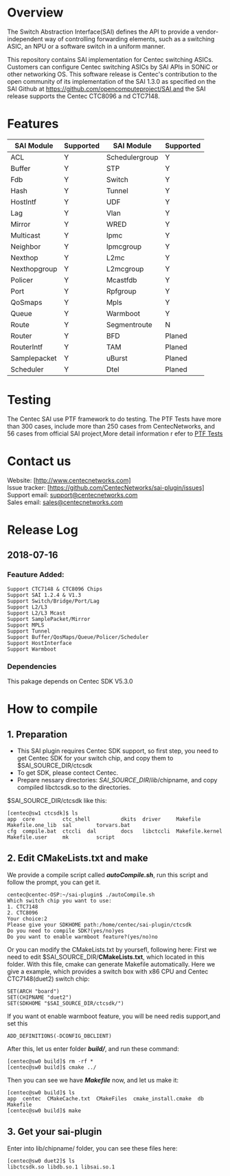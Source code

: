 # Overview
   The Switch Abstraction Interface(SAI) defines the API to provide a vendor-independent way of controlling forwarding elements, such as a switching ASIC, an NPU or a software switch in a uniform manner.

   This repository contains SAI implementation for Centec switching ASICs. Customers can configure Centec switching ASICs by SAI APIs in SONiC or other networking OS. This software release is Centec's
 contribution to the open community of its implementation of the SAI 1.3.0 as specified on the SAI Github at https://github.com/opencomputeproject/SAI,and the SAI release supports the Centec CTC8096 a
nd CTC7148.

# Features
| SAI Module     | Supported   | SAI Module     | Supported   |
|----------------|-------------|----------------|-------------|
| ACL            |     Y       | Schedulergroup |     Y       |
| Buffer         |     Y       | STP            |     Y       |
| Fdb            |     Y       | Switch         |     Y       |
| Hash           |     Y       | Tunnel         |     Y       |
| HostIntf       |     Y       | UDF            |     Y       |
| Lag            |     Y       | Vlan           |     Y       |
| Mirror         |     Y       | WRED           |     Y       |
| Multicast      |     Y       | Ipmc           |     Y       |
| Neighbor       |     Y       | Ipmcgroup      |     Y       |
| Nexthop        |     Y       | L2mc           |     Y       |
| Nexthopgroup   |     Y       | L2mcgroup      |     Y       |
| Policer        |     Y       | Mcastfdb       |     Y       |
| Port           |     Y       | Rpfgroup       |     Y       |
| QoSmaps        |     Y       | Mpls           |     Y       |
| Queue          |     Y       | Warmboot       |     Y       |
| Route          |     Y       | Segmentroute   |     N       |
| Router         |     Y       | BFD            |     Planed  |
| RouterIntf     |     Y       | TAM            |     Planed  |
| Samplepacket   |     Y       | uBurst         |     Planed  |
| Scheduler      |     Y       | Dtel           |     Planed  |

# Testing
The Centec SAI use PTF framework to do testing. The PTF Tests have more than 300 cases, include more than 250 cases from CentecNetworks, and 56 cases from official SAI project,More detail information r
efer to [PTF Tests](https://github.com/CentecNetworks/sai-plugin/wiki/PTF-Tests)

# Contact us

Website: [http://www.centecnetworks.com]<BR>
Issue tracker: [https://github.com/CentecNetworks/sai-plugin/issues]<BR>
Support email: support@centecnetworks.com<BR>
Sales email: sales@centecnetworks.com<BR>

# Release Log
## 2018-07-16
### Feauture Added:
    Support CTC7148 & CTC8096 Chips
    Support SAI 1.2.4 & V1.3
    Support Switch/Bridge/Port/Lag
    Support L2/L3
    Support L2/L3 Mcast
    Support SamplePacket/Mirror
    Support MPLS
    Support Tunnel
    Support Buffer/QosMaps/Queue/Policer/Scheduler
    Support HostInterface
    Support Warmboot
### Dependencies
 This pakage depends on Centec SDK V5.3.0

# How to compile

## 1. Preparation
- This SAI plugin requires Centec SDK support, so first step, you need to get Centec SDK for your switch chip, and copy them to $SAI\_SOURCE\_DIR/ctcsdk
- To get SDK, please contect Centec.
- Prepare nessary directories: $SAI\_SOURCE\_DIR/lib/$chipname, and copy compiled libctcsdk.so to the directories.

$SAI\_SOURCE\_DIR/ctcsdk like this:

    [centec@sw1 ctcsdk]$ ls
    app  core         ctc_shell          dkits  driver     Makefile         Makefile.one_lib  sal        torvars.bat
    cfg  compile.bat  ctccli  dal        docs   libctccli  Makefile.kernel  Makefile.user     mk         script

## 2. Edit CMakeLists.txt and make
We provide a compile script called ***autoCompile.sh***, run this script and follow the prompt, you can get it.

    centec@centec-OSP:~/sai-plugin$ ./autoCompile.sh 
    Which switch chip you want to use:
    1. CTC7148
    2. CTC8096
    Your choice:2
    Please give your SDKHOME path:/home/centec/sai-plugin/ctcsdk
    Do you need to compile SDK?(yes/no)yes
    Do you want to enable warmboot feature?(yes/no)no

Or you can modify the CMakeLists.txt by yoursefl, following here:
First we need to edit $SAI\_SOURCE\_DIR/**CMakeLists.txt**, which located in this folder. With this file, cmake can generate Makefile automatically. Here we give a example, which provides a switch box with x86 CPU and Centec CTC7148(duet2) switch chip:

    SET(ARCH "board")
    SET(CHIPNAME "duet2")
    SET(SDKHOME "$SAI_SOURCE_DIR/ctcsdk/")

If you want ot enable warmboot feature, you will be need redis support,and set this 

    ADD_DEFINITIONS(-DCONFIG_DBCLIENT)

After this, let us enter folder ***build/***, and run these command:

    [centec@sw0 build]$ rm -rf *
    [centec@sw0 build]$ cmake ../

Then you can see we have ***Makefile*** now, and let us make it:

    [centec@sw0 build]$ ls
    app  centec  CMakeCache.txt  CMakeFiles  cmake_install.cmake  db  Makefile
    [centec@sw0 build]$ make   

## 3. Get your sai-plugin
Enter into lib/chipname/ folder, you can see these files here:

    [centec@sw0 duet2]$ ls 
    libctcsdk.so libdb.so.1 libsai.so.1
  
